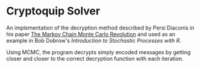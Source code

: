 # Cryptoquip Solver

An implementation of the decryption method described by Persi Diaconis in his paper [The Markov Chain Monte Carlo Revolution](http://statweb.stanford.edu/~cgates/PERSI/papers/MCMCRev.pdf) and used as an example in Bob Dobrow's *Introduction to Stochastic Processes with R*.

Using MCMC, the program decrypts simply encoded messages by getting closer and closer to the correct decryption function with each iteration.
